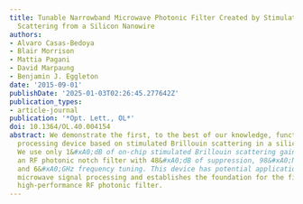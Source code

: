```yaml
---
title: Tunable Narrowband Microwave Photonic Filter Created by Stimulated Brillouin
  Scattering from a Silicon Nanowire
authors:
- Alvaro Casas-Bedoya
- Blair Morrison
- Mattia Pagani
- David Marpaung
- Benjamin J. Eggleton
date: '2015-09-01'
publishDate: '2025-01-03T02:26:45.277642Z'
publication_types:
- article-journal
publication: '*Opt. Lett., OL*'
doi: 10.1364/OL.40.004154
abstract: We demonstrate the first, to the best of our knowledge, functional signal
  processing device based on stimulated Brillouin scattering in a silicon nanowire.
  We use only 1&#xA0;dB of on-chip stimulated Brillouin scattering gain to create
  an RF photonic notch filter with 48&#xA0;dB of suppression, 98&#xA0;MHz linewidth,
  and 6&#xA0;GHz frequency tuning. This device has potential applications in on-chip
  microwave signal processing and establishes the foundation for the first CMOS-compatible
  high-performance RF photonic filter.
---
```

